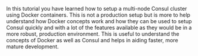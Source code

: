 In this tutorial you have learned how to setup a multi-node Consul cluster using Docker containers. This is not a production setup but is more to help understand how Docker concepts work and how they can be used to setup Consul quickly and with a lot of the features available as they would be in a more robust, production environment. This is useful to understand the concepts of Docker as well as Consul and helps in aiding faster, more mature development.